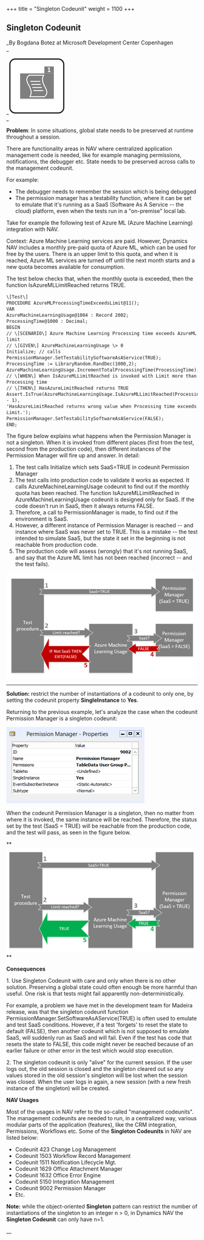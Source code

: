 +++
title = "Singleton Codeunit"
weight = 1100
+++
## Singleton Codeunit

_By Bogdana Botez at Microsoft Development Center Copenhagen   
_

_[![ ][image0]][anchor0]  
_

**Problem**: In some situations, global state needs to be preserved at runtime throughout a session.

There are functionality areas in NAV where centralized application management code is needed, like for example managing permissions, notifications, the debugger etc. State needs to be preserved across calls to the management codeunit.

For example:

* The debugger needs to remember the session which is being debugged
* The permission manager has a testability function, where it can be set to emulate that it's running as a SaaS (Software As A Service -- the cloud) platform, even when the tests run in a "on-premise" local lab.

Take for example the following test of Azure ML (Azure Machine Learning) integration with NAV.

Context: Azure Machine Learning services are paid. However, Dynamics NAV includes a monthly pre-paid quota of Azure ML, which can be used for free by the users. There is an upper limit to this quota, and when it is reached, Azure ML services are turned off until the next month starts and a new quota becomes available for consumption.

The test below checks that, when the monthly quota is exceeded, then the function IsAzureMLLimitReached returns TRUE.

    \[Test\]
    PROCEDURE AzureMLProcessingTimeExceedsLimit@11();
    VAR  
    AzureMachineLearningUsage@1004 : Record 2002;
    ProcessingTime@1000 : Decimal;  
    BEGIN
    // \[SCENARIO\] Azure Machine Learning Processing time exceeds AzureML limit  
    // \[GIVEN\] AzureMachineLearningUsage \> 0
    Initialize; // calls PermissionManager.SetTestabilitySoftwareAsAService(TRUE);
    ProcessingTime := LibraryRandom.RandDec(1000,2);
    AzureMachineLearningUsage.IncrementTotalProcessingTime(ProcessingTime);  
    // \[WHEN\] When IsAzureMLLimitReached is invoked with Limit more than Processing time
    // \[THEN\] HasAzureLimitReached returns TRUE
    Assert.IsTrue(AzureMachineLearningUsage.IsAzureMLLimitReached(ProcessingTime - 1),
    'HasAzureLimitReached returns wrong value when Processing time exceeds Limit.');
    PermissionManager.SetTestabilitySoftwareAsAService(FALSE);  
    END;

The figure below explains what happens when the Permission Manager is not a singleton. When it is invoked from different places (first from the test, second from the production code), then different instances of the Permission Manager will fire up and answer. In detail:

1. The test calls Initialize which sets SaaS=TRUE in codeunit Permission Manager
2. The test calls into production code to validate it works as expected. It calls AzureMachineLearningUsage codeunit to find out if the monthly quota has been reached. The function IsAzureMLLimitReached in AzureMachineLearningUsage codeunit is designed only for SaaS. If the code doesn't run in SaaS, then it always returns FALSE.
3. Therefore, a call to PermissionManager is made, to find out if the environment is SaaS.
4. However, a different instance of Permission Manager is reached -- and instance where SaaS was never set to TRUE. This is a mistake -- the test intended to simulate SaaS, but the state it set in the beginning is not reachable from production code.
5. The production code will assess (wrongly) that it's not running SaaS, and say that the Azure ML limit has not been reached (incorrect -- and the test fails).

[![ ][image1]][anchor1]

****

**Solution:** restrict the number of instantiations of a codeunit to only one, by setting the codeunit property **SingleInstance** to **Yes**.

Returning to the previous example, let's analyze the case when the codeunit Permission Manager is a singleton codeunit:

[![ ][image2]][anchor2]

When the codeunit Permission Manager is a singleton, then no matter from where it is invoked, the same instance will be reached. Therefore, the status set by the test (SaaS = TRUE) will be reachable from the production code, and the test will pass, as seen in the figure below.

**[![ ][image3]][anchor3]  
**

**Consequences**

1\. Use Singleton Codeunit with care and only when there is no other solution. Preserving a global state could often enough be more harmful than useful. One risk is that tests might fail apparently non-deterministically.

For example, a problem we have met in the development team for Madeira release, was that the singleton codeunit function PermissionManager.SetSoftwareAsAService(TRUE) is often used to emulate and test SaaS conditions. However, if a test 'forgets' to reset the state to default (FALSE), then another codeunit which is not supposed to emulate SaaS, will suddenly run as SaaS and will fail. Even if the test has code that resets the state to FALSE, this code might never be reached because of an earlier failure or other error in the test which would stop execution.

2\. The singleton codeunit is only "alive" for the current session. If the user logs out, the old session is closed and the singleton cleared out so any values stored in the old session's singleton will be lost when the session was closed. When the user logs in again, a new session (with a new fresh instance of the singleton) will be created.

**NAV Usages**

Most of the usages in NAV refer to the so-called "management codeunits". The management codeunits are needed to run, in a centralized way, various modular parts of the application (features), like the CRM integration, Permissions, Workflows etc. Some of the **Singleton Codeunits** in NAV are listed below:

* Codeunit 423 Change Log Management
* Codeunit 1503 Workflow Record Management
* Codeunit 1511 Notification Lifecycle Mgt.
* Codeunit 1629 Office Attachment Manager
* Codeunit 1632 Office Error Engine
* Codeunit 5150 Integration Management
* Codeunit 9002 Permission Manager
* Etc.

**Note:** while the object-oriented **Singleton** pattern can restrict the number of instantiations of the singleton to an integer n \> 0, in Dynamics NAV the **Singleton Codeunit** can only have n=1\.

__



[anchor0]: Singleton-Codeunit.png
[anchor1]: Singleton-Codeunit-_2D00_-example-_2D00_-bad.PNG
[anchor2]: 2313.Singleton-Codeunit-_2D00_-CSIDE-SingleInstance-property.PNG
[anchor3]: Singleton-Codeunit-_2D00_-example-_2D00_-good.PNG


[image0]: Singleton-Codeunit.png
[image1]: Singleton-Codeunit-_2D00_-example-_2D00_-bad.PNG
[image2]: 2313.Singleton-Codeunit-_2D00_-CSIDE-SingleInstance-property.PNG
[image3]: Singleton-Codeunit-_2D00_-example-_2D00_-good.PNG

